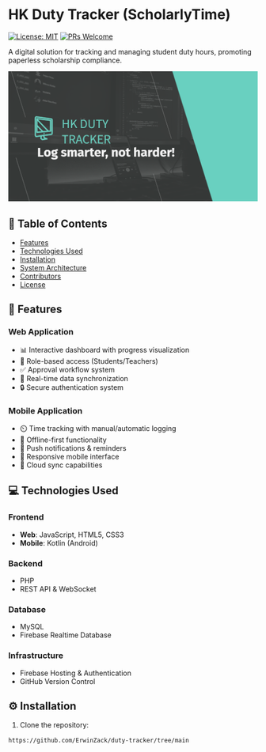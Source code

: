 # HK Duty Tracker (ScholarlyTime)

[![License: MIT](https://img.shields.io/badge/License-MIT-yellow.svg)](https://opensource.org/licenses/MIT)
[![PRs Welcome](https://img.shields.io/badge/PRs-welcome-brightgreen.svg)](https://github.com/yourusername/hk-duty-tracker/pulls)

A digital solution for tracking and managing student duty hours, promoting paperless scholarship compliance.

![HK DUTY TRACKER](assets/banner.png)

## 📖 Table of Contents
- [Features](#-features)
- [Technologies Used](#-technologies-used)
- [Installation](#%EF%B8%8F-installation)
- [System Architecture](#-system-architecture)
- [Contributors](#-contributors)
- [License](#-license)

## 🚀 Features

### Web Application
- 📊 Interactive dashboard with progress visualization
- 👥 Role-based access (Students/Teachers)
- ✅ Approval workflow system
- 🔄 Real-time data synchronization
- 🔒 Secure authentication system

### Mobile Application
- ⏲️ Time tracking with manual/automatic logging
- 📲 Offline-first functionality
- 🔔 Push notifications & reminders
- 📱 Responsive mobile interface
- 🔄 Cloud sync capabilities

## 💻 Technologies Used

### Frontend
- **Web**: JavaScript, HTML5, CSS3
- **Mobile**: Kotlin (Android)

### Backend
- PHP 
- REST API & WebSocket

### Database
- MySQL
- Firebase Realtime Database

### Infrastructure
- Firebase Hosting & Authentication
- GitHub Version Control

## ⚙️ Installation

1. Clone the repository:
```bash
https://github.com/ErwinZack/duty-tracker/tree/main
